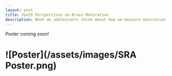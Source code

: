 ```yaml
---
layout: post
title: Youth Perspectives on Brain Maturation
description: What do adolescents think about how we measure maturation?
---
```



Poster coming soon!


![Poster](/assets/images/SRA Poster.png)
============

